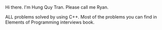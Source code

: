 

Hi there. I'm Hung Quy Tran. Please call me Ryan. 

ALL problems solved by using C++. Most of the problems you can find in Elements of Programming interviews book. 
